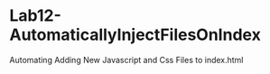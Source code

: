 # Lab12-AutomaticallyInjectFilesOnIndex
Automating Adding New Javascript and Css Files to index.html
